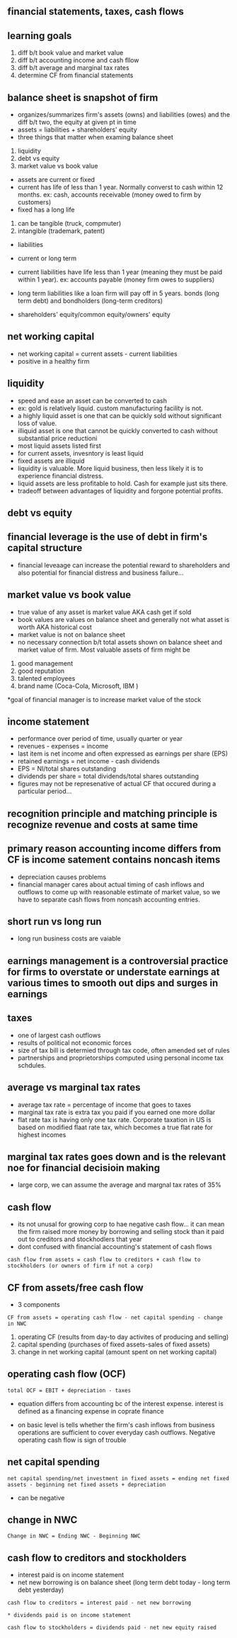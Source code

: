 ## financial statements, taxes, cash flows

## learning goals
1) diff b/t book value and market value
2) diff b/t accounting income and cash fllow
3) diff b/t average and marginal tax rates
4) determine CF from financial statements

## balance sheet is snapshot of firm
 * organizes/summarizes firm's assets (owns) and liabilities (owes) and the diff b/t two, the equity at given pt in time
 * assets = liabilities + shareholders' equity
 * three things that matter when examing balance sheet
 1) liquidity
 2) debt vs equity
 3) market value vs book value
 
 * assets are current or fixed
 * current has life of less than 1 year. Normally converst to cash within 12 months. ex: cash, accounts receivable (money owed to firm by customers)
 * fixed has a long life
 1) can be tangible (truck, compmuter)
 2) intangible (trademark, patent)
 
 * liabilities
 * current or long term
 * current liabilities have life less than 1 year (meaning they must be paid within 1 year). ex: accounts payable (money firm owes to suppliers)
 * long term liabilities like a loan firm will pay off in 5 years. bonds (long term debt) and bondholders (long-term creditors)
 
 * shareholders' equity/common equity/owners' equity
 
 
 ## net working capital 
 * net working capital = current assets - current liabilities
 * positive in a healthy firm
 
 ## liquidity
  * speed and ease an asset can be converted to cash
  * ex: gold is relatively liquid. custom manufacturing facility is not. 
  * a highly liquid asset is one that can be quickly sold without significant loss of value. 
  * illiquid asset is one that cannot be quickly converted to cash without substantial price reductioni
  * most liquid assets listed first
  * for current assets, invesntory is least liquid
  * fixed assets are illiquid
  * liquidity is valuable. More liquid business, then less likely it is to experience financial distress.
  * liquid assets are less profitable to hold. Cash for example just sits there.
  * tradeoff between advantages of liquidity and forgone potential profits. 
  
  ## debt vs equity
  
  ## financial leverage is the use of debt in firm's capital structure
  * financial leveaage can increase the potential reward to shareholders and also potential for financial distress and business failure...
  
  
  ## market value vs book value
   * true value of any asset is market value AKA cash get if sold 
   * book values are values on balance sheet and generally not what asset is worth AKA historical cost
   * market value is not on balance sheet
   * no necessary connection b/t total assets shown on balance sheet and market value of firm. Most valuable assets of firm might be
   1) good management
   2) good reputation
   3) talented employees
   4) brand name (Coca-Cola, Microsoft, IBM )
   
   *goal of financial manager is to increase market value of the stock
   
  ## income statement
  * performance over period of time, usually quarter or year
  * revenues - expenses = income
  * last item is net income and often expressed as earnings per share (EPS)
  * retained earnings = net income - cash dividends
  * EPS = NI/total shares outstanding
  * dividends per share = total dividends/total shares outstanding
  * figures may not be represenative of actual CF that occured during a particular period...
  
  ## recognition principle and matching principle is recognize revenue and costs at same time
  
  ## primary reason accounting income differs from CF is income satement contains noncash items
  * depreciation causes problems
  * financial manager cares about actual timing of cash inflows and outflows to come up with reasonable estimate of market value, so we have to separate cash flows from noncash accounting entries.
  
  ## short run vs long run
  * long run business costs are vaiable
  
  ## earnings management is a controversial practice for firms to overstate or understate earnings at various times to smooth out dips and surges in earnings
  
  ## taxes
   * one of largest cash outflows
   * results of political not economic forces
   * size of tax bill is determied through tax code, often amended set of rules
   * partnerships and proprietorships computed using personal income tax schdules. 
  
  ## average vs marginal tax rates
   * average tax rate = percentage of income that goes to taxes
   * marginal tax rate is extra tax you paid if you earned one more dollar
   * flat rate tax is having only one tax rate. Corporate taxation in US is based on modified flaat rate tax, which becomes a true flat rate for highest incomes
 
 ## marginal tax rates goes down and is the  relevant noe for financial decisioin making
  * large corp, we can assume the average and margnal tax rates of 35%
  
  ## cash flow
  * its not unusal for growing corp to hae  negative cash flow... it can mean the firm raised more money by borrowing and selling stock than it paid out to creditors and stockhodlers that year
  * dont confused with financial accounting's statement of cash flows
  ```
  cash flow from assets = cash flow to creditors + cash flow to stockholders (or owners of firm if not a corp)
  ```
  
 ## CF from assets/free cash flow
  * 3 components
  ```
  CF from assets = operating cash flow - net capital spending - change in NWC
  ```
  1) operating CF (results from day-to day activites of producing and selling)
  2) capital spending (purchases of fixed assets-sales of fixed assets)
  3) change in net working capital (amount spent on net working capital)
  
  ## operating cash flow (OCF)
  ```
  total OCF = EBIT + depreciation - taxes
  ```
  * equation differs from accounting bc of the interest expense. interest is defined as a financing expense in coprate finance
  
 * on basic level is tells whether the firm's cash inflows from business operations are sufficient to cover everyday cash outflows. Negative operating cash flow is sign of trouble
 
  ## net capital spending
  ```
  net capital spending/net investment in fixed assets = ending net fixed assets - beginning net fixed assets + depreciation 
  ```
   * can be negative
   
  ## change in NWC
  ```
  Change in NWC = Ending NWC - Beginning NWC
  ```
  
  
   ## cash flow to creditors and stockholders
   * interest paid is on income statement
   * net new borrowing is on balance sheet (long term debt today - long term debt yesterday)
   ```
   cash flow to creditors = interest paid - net new borrowing
   ```
    * dividends paid is on income statement
    
   ```
   cash flow to stockholders = dividends paid - net new equity raised
   ```
   
  
